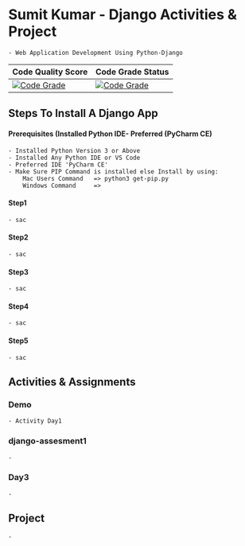# Sumit Kumar - Django Activities & Project

    - Web Application Development Using Python-Django

| Code Quality Score                                                                    | Code Grade Status                                                                      |
| ------------------------------------------------------------------------------------- | -------------------------------------------------------------------------------------- |
| [![Code Grade](https://api.codiga.io/project/32393/score/svg)](https://www.codiga.io) | [![Code Grade](https://api.codiga.io/project/32393/status/svg)](https://www.codiga.io) |

## **Steps To Install A Django App**

#### **Prerequisites (Installed Python IDE- Preferred (PyCharm CE)**

    - Installed Python Version 3 or Above
    - Installed Any Python IDE or VS Code
    - Preferred IDE 'PyCharm CE'
    - Make Sure PIP Command is installed else Install by using:
        Mac Users Command   => python3 get-pip.py
        Windows Command     =>

#### **Step1**

    - sac

#### **Step2**

    - sac

#### **Step3**

    - sac

#### **Step4**

    - sac

#### **Step5**

    - sac

## **Activities & Assignments**

### **Demo**

    - Activity Day1

### **django-assesment1**

    -

### **Day3**

    -

## **Project**

    -
